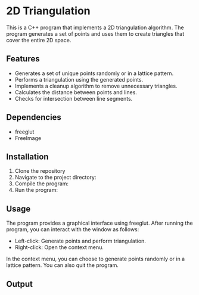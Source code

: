 # 2D Triangulation
This is a C++ program that implements a 2D triangulation algorithm. The program generates a set of points and uses them to create triangles that cover the entire 2D space.

## Features
- Generates a set of unique points randomly or in a lattice pattern.
- Performs a triangulation using the generated points.
- Implements a cleanup algorithm to remove unnecessary triangles.
- Calculates the distance between points and lines.
- Checks for intersection between line segments.

## Dependencies
- freeglut
- FreeImage

## Installation
1. Clone the repository
2. Navigate to the project directory:
3. Compile the program:
4. Run the program:
 
## Usage
The program provides a graphical interface using freeglut. After running the program, you can interact with the window as follows:

- Left-click: Generate points and perform triangulation.
- Right-click: Open the context menu.

In the context menu, you can choose to generate points randomly or in a lattice pattern. You can also quit the program.

## Output

